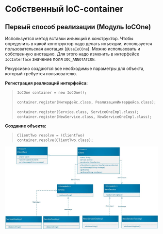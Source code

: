 # Собственный IoC-container

## Первый способ реализации (Модуль IoCOne)

Используется метод вставки инъекций в конструктор.
Чтобы определить в какой конструктор надо делать инъекции, используется пользовательская анотация (```@UseIoCOne```).
Можно использовать и собственную анотацию. Для этого надо изменить в интерфейсе ```IoCInterface``` значение поля ```IOC_ANNOTATION```.
 
Рекурсивно создаются все необходимые параметры для объекта, который требуется пользователю.

**Регистрация реализаций интерфейса:**

>``` 
>IoCOne container = new IoCOne();
>
>container.register(Интерфейс.class, РеализацияИнтерфейса.class);
> 
>container.register(Service.class, ServiceOneImpl.class);
>container.register(NewService.class, NewServiceOneImpl.class);
> ```

**Создание объекта:**
>```
>ClientTwo resolve = (ClientTwo) container.resolve(ClientTwo.class);
>```

![iocOne](https://github.com/OlgaAgafonova/own_ioc/raw/master/IoCOne/src/main/resources/iocOne.jpg "Диаграмма классов")